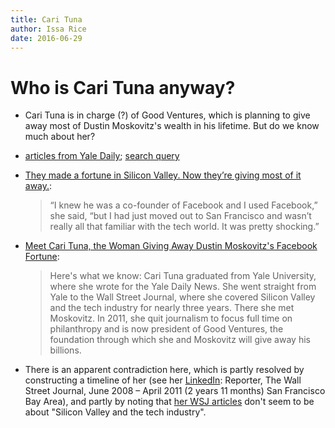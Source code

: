 ```yaml
---
title: Cari Tuna
author: Issa Rice
date: 2016-06-29
---
```


# Who is Cari Tuna anyway?

- Cari Tuna is in charge (?) of Good Ventures, which is planning to give away most of Dustin Moskovitz's wealth in his lifetime.
But do we know much about her?

- [articles from Yale Daily](http://yaledailynews.com/blog/author/carituna/page/2/); [search query](https://encrypted.google.com/search?hl=en&q=cari%20tuna%20%22Yale%20Daily%20News%22)

- [They made a fortune in Silicon Valley\. Now they’re giving most of it away\.](https://www.washingtonpost.com/business/billionaire-couple-give-plenty-to-charity-but-they-do-quite-a-bit-of-homework/2014/12/26/19fae34c-86d6-11e4-b9b7-b8632ae73d25_story.html):

    > “I knew he was a co-founder of Facebook and I used Facebook,” she said, “but I had just moved out to San Francisco and wasn’t really all that familiar with the tech world. It was pretty shocking.”

- [Meet Cari Tuna, the Woman Giving Away Dustin Moskovitz's Facebook Fortune](http://www.insidephilanthropy.com/tech-philanthropy/2013/9/12/meet-cari-tuna-the-woman-giving-away-dustin-moskovitzs-faceb.html):

    > Here's what we know: Cari Tuna graduated from Yale University, where she wrote for the Yale Daily News. She went straight from Yale to the Wall Street Journal, where she covered Silicon Valley and the tech industry for nearly three years. There she met Moskovitz. In 2011, she quit journalism to focus full time on philanthropy and is now president of Good Ventures, the foundation through which she and Moskovitz will give away his billions.

- There is an apparent contradiction here, which is partly resolved by constructing a timeline of her (see her [LinkedIn](https://www.linkedin.com/in/cari-tuna-3238898): Reporter, The Wall Street Journal, June 2008 – April 2011 (2 years 11 months) San Francisco Bay Area), and partly by noting that [her WSJ articles](http://topics.wsj.com/person/T/cari-tuna/6189) don't seem to be about "Silicon Valley and the tech industry".
